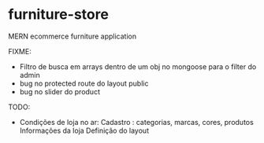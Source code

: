 # furniture-store
MERN ecommerce furniture application

FIXME:
  - Filtro de busca em arrays dentro de um obj no mongoose para o filter do admin
  - bug no protected route do layout public
  - bug no slider do product

TODO:
  - Condições de loja no ar:
    Cadastro : categorias, marcas, cores, produtos
    Informações da loja
    Definição do layout